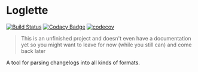 # Loglette

[![Build Status](https://travis-ci.org/siku2/Loglette.svg?branch=master)](https://travis-ci.org/siku2/Loglette)
[![Codacy Badge](https://api.codacy.com/project/badge/Grade/5481332c7e354747983d9233023bdf37)](https://www.codacy.com/app/siku2/Loglette?utm_source=github.com&amp;utm_medium=referral&amp;utm_content=siku2/Loglette&amp;utm_campaign=Badge_Grade)
[![codecov](https://codecov.io/gh/siku2/Loglette/branch/master/graph/badge.svg)](https://codecov.io/gh/siku2/Loglette)

> This is an unfinished project and doesn't even have a documentation yet so you might want to leave for now (while you still can) and come back later

A tool for parsing changelogs into all kinds of formats.